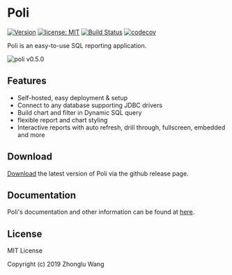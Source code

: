 # Poli

[![Version](https://img.shields.io/badge/Version-0.5.0-0065FF.svg)](#)
[![license: MIT](https://img.shields.io/badge/license-MIT-orange.svg)](https://opensource.org/licenses/MIT)
[![Build Status](https://travis-ci.org/shzlw/poli.svg?branch=master)](https://travis-ci.org/shzlw/poli)
[![codecov](https://codecov.io/gh/shzlw/poli/branch/master/graph/badge.svg)](https://codecov.io/gh/shzlw/poli)

Poli is an easy-to-use SQL reporting application.

![poli v0.5.0](https://github.com/shzlw/poli/blob/master/docs/_images/poli_0.5.0.gif)

## Features

* Self-hosted, easy deployment & setup
* Connect to any database supporting JDBC drivers
* Build chart and filter in Dynamic SQL query
* flexible report and chart styling
* Interactive reports with auto refresh, drill through, fullscreen, embedded and more

## Download

[Download](https://github.com/shzlw/poli/releases) the latest version of Poli via the github release page.

## Documentation

Poli's documentation and other information can be found at [here](https://shzlw.github.io/poli/).

## License

MIT License

Copyright (c) 2019 Zhonglu Wang
